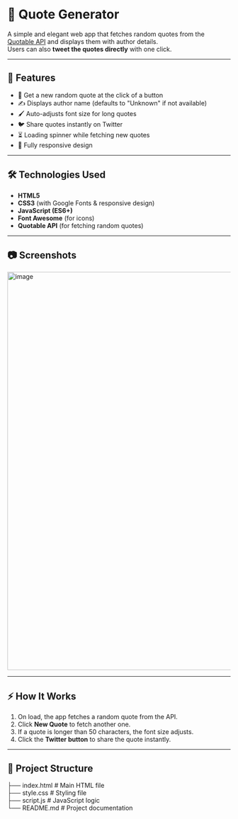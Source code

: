 # 📖 Quote Generator

A simple and elegant web app that fetches random quotes from the [Quotable API](https://api.quotable.io) and displays them with author details.  
Users can also **tweet the quotes directly** with one click.  

---

## 🚀 Features
- 🎲 Get a new random quote at the click of a button  
- ✍️ Displays author name (defaults to "Unknown" if not available)  
- 🖌️ Auto-adjusts font size for long quotes  
- 🐦 Share quotes instantly on Twitter  
- ⏳ Loading spinner while fetching new quotes  
- 📱 Fully responsive design  

---

## 🛠️ Technologies Used
- **HTML5**  
- **CSS3** (with Google Fonts & responsive design)  
- **JavaScript (ES6+)**  
- **Font Awesome** (for icons)  
- **Quotable API** (for fetching random quotes)  

---

## 📷 Screenshots
<img width="1440" height="900" alt="image" src="https://github.com/user-attachments/assets/6c4d97e2-66d9-4a86-9ae1-abbb367adbd8" />


---

## ⚡ How It Works
1. On load, the app fetches a random quote from the API.  
2. Click **New Quote** to fetch another one.  
3. If a quote is longer than 50 characters, the font size adjusts.  
4. Click the **Twitter button** to share the quote instantly.  

---

## 📂 Project Structure
├── index.html # Main HTML file<br>
├── style.css # Styling file<br>
├── script.js # JavaScript logic<br>
└── README.md # Project documentation<br>

